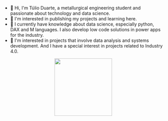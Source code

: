* 👋 Hi, I'm Túlio Duarte, a metallurgical engineering student and passionate about technology and data science.
* 👀 I'm interested in publishing my projects and learning here.
* 🌱 I currently have knowledge about data science, especially python, DAX and M languages. I also develop low code solutions in power apps for the industry.
* 💞️ I'm interested in projects that involve data analysis and systems development. And I have a special interest in projects related to Industry 4.0.
<div align="center">
  <a href="https://github.com/tuliod12">
  <img height="180em" src="https://github-readme-stats.vercel.app/api/top-langs/?username=tuliod12&layout=compact&langs_count=7&theme=dark"/>
</div>
